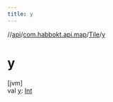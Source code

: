 ```yaml
---
title: y
---
```

//[api](../../../index.html)/[com.habbokt.api.map](../index.html)/[Tile](index.html)/[y](y.html)



# y



[jvm]\
val [y](y.html): [Int](https://kotlinlang.org/api/latest/jvm/stdlib/kotlin/-int/index.html)




